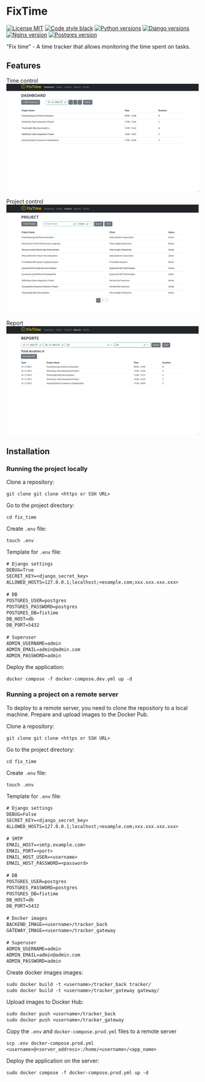 # FixTime

[![License MIT](https://img.shields.io/badge/licence-MIT-green)](https://opensource.org/license/mit/)
[![Code style black](https://img.shields.io/badge/code%20style-black-black)](https://github.com/psf/black)
[![Python versions](https://img.shields.io/badge/python-3.9%20%7C%203.10%20%7C3.11-blue)](#)
[![Django versions](https://img.shields.io/badge/Django-3.2-blue?logo=django)](#)
[![Nginx version](https://img.shields.io/badge/Nginx-1.22-blue?logo=nginx)](#)
[![Postgres version](https://img.shields.io/badge/PSQL-14-blue?logo=postgresql)](#)

"Fix time" - A time tracker that allows monitoring the time spent on tasks.


## Features

Time control
![dashboard](https://github.com/andprov/fix_time/blob/main/tracker/static_front/img/dashboard.png)

Project control
![project](https://github.com/andprov/fix_time/blob/main/tracker/static_front/img/project.png)

Report
![report](https://github.com/andprov/fix_time/blob/main/tracker/static_front/img/report.png)


## Installation

### Running the project locally

Clone a repository:
```shell
git clone git clone <https or SSH URL>
```

Go to the project directory:
```shell
cd fix_time
```

Create `.env` file:
```shell
touch .env
```

Template for `.env` file:
```shell
# Django settings
DEBUG=True
SECRET_KEY=<django_secret_key>
ALLOWED_HOSTS=127.0.0.1;localhost;<example.com;xxx.xxx.xxx.xxx>

# DB
POSTGRES_USER=postgres
POSTGRES_PASSWORD=postgres
POSTGRES_DB=fixtime
DB_HOST=db
DB_PORT=5432

# Superuser
ADMIN_USERNAME=admin
ADMIN_EMAIL=admin@admin.com
ADMIN_PASSWORD=admin
```

Deploy the application:
```shell
docker compose -f docker-compose.dev.yml up -d
```

### Running a project on a remote server
To deploy to a remote server, you need to clone the repository to a local machine. 
Prepare and upload images to the Docker Pub.

Clone a repository:
```shell
git clone git clone <https or SSH URL>
```

Go to the project directory:
```shell
cd fix_time
```

Create `.env` file:
```shell
touch .env
```

Template for `.env` file:
```shell
# Django settings
DEBUG=False
SECRET_KEY=<django_secret_key>
ALLOWED_HOSTS=127.0.0.1;localhost;<example.com;xxx.xxx.xxx.xxx>

# SMTP
EMAIL_HOST=<smtp.example.com>
EMAIL_PORT=<port>
EMAIL_HOST_USER=<username>
EMAIL_HOST_PASSWORD=<password>

# DB
POSTGRES_USER=postgres
POSTGRES_PASSWORD=postgres
POSTGRES_DB=fixtime
DB_HOST=db
DB_PORT=5432

# Docker images
BACKEND_IMAGE=<username>/tracker_back
GATEWAY_IMAGE=<username>/tracker_gateway

# Superuser
ADMIN_USERNAME=admin
ADMIN_EMAIL=admin@admin.com
ADMIN_PASSWORD=admin
```

Create docker images images:
```shell
sudo docker build -t <username>/tracker_back tracker/
sudo docker build -t <username>/tracker_gateway gateway/
```

Upload images to Docker Hub:
```shell
sudo docker push <username>/tracker_back
sudo docker push <username>/tracker_gateway
```

Copy the `.env` and `docker-compose.prod.yml` files to a remote server
```shell
scp .env docker-compose.prod.yml <username>@<server_address>:/home/<username>/<app_name>
```

Deploy the application on the server:
```shell
sudo docker compose -f docker-compose.prod.yml up -d
```
